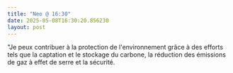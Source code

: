 ```yaml
---
title: "Neo @ 16:30"
date: 2025-05-08T16:30:20.856230
layout: post
---
```


"Je peux contribuer à la protection de l'environnement grâce à des efforts tels que la captation et le stockage du carbone, la réduction des émissions de gaz à effet de serre et la sécurité.